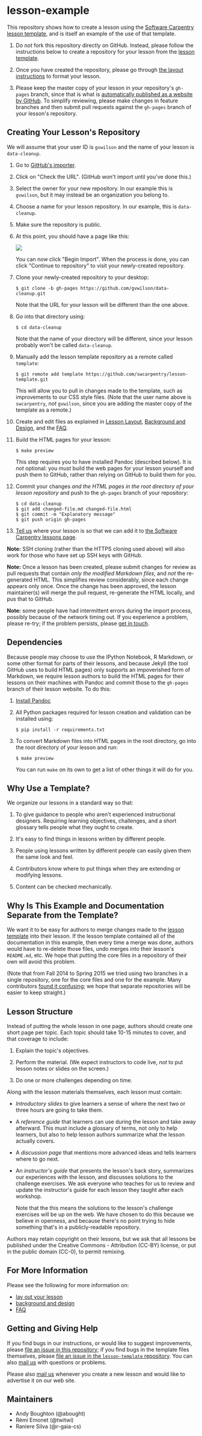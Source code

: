 lesson-example
==============

This repository shows how to create a lesson using
the [Software Carpentry lesson template][swc-lesson-template],
and is itself an example of the use of that template.

1.  Do *not* fork this repository directly on GitHub.
    Instead, please follow the instructions below
    to create a repository for your lesson from
    the [lesson template][swc-lesson-template].

2.  Once you have created the repository,
    please go through [the layout instructions](LAYOUT.md) to format your lesson.

3.  Please keep the master copy of your lesson in your repository's `gh-pages` branch,
    since that is what is
    [automatically published as a website by GitHub](https://help.github.com/articles/creating-project-pages-manually/).
    To simplify reviewing,
    please make changes in feature branches
    and then submit pull requests against the `gh-pages` branch of your lesson's repository.

## Creating Your Lesson's Repository

We will assume that your user ID is `gvwilson` and the name of your
lesson is `data-cleanup`.

1.  Go to [GitHub's importer][import].

2.  Click on "Check the URL".  (GitHub won't import until you've done this.)

3.  Select the owner for your new repository.
    In our example this is `gvwilson`,
    but it may instead be an organization you belong to.

4.  Choose a name for your lesson repository.
    In our example, this is `data-cleanup`.

5.  Make sure the repository is public.

6.  At this point, you should have a page like this:

    ![](img/using-github-import.png)

    You can now click "Begin Import".
    When the process is done,
    you can click "Continue to repository" to visit your newly-created repository.

7.  Clone your newly-created repository to your desktop:

    ~~~
    $ git clone -b gh-pages https://github.com/gvwilson/data-cleanup.git
    ~~~

    Note that the URL for your lesson will be different than the one above.

8.  Go into that directory using:

    ~~~
    $ cd data-cleanup
    ~~~

    Note that the name of your directory will be different,
    since your lesson probably won't be called `data-cleanup`.

9.  Manually add the lesson template repository as a remote called `template`:

    ~~~
    $ git remote add template https://github.com/swcarpentry/lesson-template.git
    ~~~

    This will allow you to pull in changes made to the template,
    such as improvements to our CSS style files.
    (Note that the user name above is `swcarpentry`, *not* `gvwilson`,
    since you are adding the master copy of the template as a remote.)

10. Create and edit files as explained in
    [Lesson Layout](LAYOUT.md),
    [Background and Design](DESIGN.md),
    and the [FAQ](FAQ.md).

11. Build the HTML pages for your lesson:

    ~~~
    $ make preview
    ~~~

    This step requires you to have installed Pandoc (described below).
    It is *not* optional: you *must* build the web pages for your
    lesson yourself and push them to GitHub, rather than relying on
    GitHub to build them for you.

12. Commit your changes *and the HTML pages in the root directory of
    your lesson repository* and push to the `gh-pages` branch of your
    repository:

    ~~~
    $ cd data-cleanup
    $ git add changed-file.md changed-file.html
    $ git commit -m "Explanatory message"
    $ git push origin gh-pages
    ~~~

13. [Tell us](#getting-and-giving-help) where your lesson is so that we can add it to
    [the Software Carpentry lessons page][swc-lessons-page].

**Note:** SSH cloning (rather than the HTTPS cloning used above)
will also work for those who have set up SSH keys with GitHub.

**Note:** Once a lesson has been created, please submit changes
for review as pull requests that contain *only the modified Markdown files*,
and *not* the re-generated HTML.  This simplifies review considerably,
since each change appears only once.  Once the change has been approved,
the lesson maintainer(s) will merge the pull request, re-generate the HTML
locally, and pus that to GitHub.

**Note:**
some people have had intermittent errors during the import process,
possibly because of the network timing out.
If you experience a problem, please re-try;
if the problem persists,
please [get in touch](#getting-and-giving-help).

## Dependencies

Because people may choose to use the IPython Notebook, R Markdown, or
some other format for parts of their lessons, and because Jekyll (the
tool GitHub uses to build HTML pages) only supports an impoverished
form of Markdown, we require lesson authors to build the HTML pages
for their lessons on their machines with Pandoc and commit those to
the `gh-pages` branch of their lesson website.  To do this:

1. [Install Pandoc](http://www.pandoc.org/installing)

2. All Python packages required for lesson creation and validation can 
   be installed using:
   
    ~~~
    $ pip install -r requirements.txt
    ~~~
        
3. To convert Markdown files into HTML pages in the root directory, go
   into the root directory of your lesson and run:

   ~~~
   $ make preview
   ~~~

   You can run `make` on its own to get a list of other things it will
   do for you.

## Why Use a Template?

We organize our lessons in a standard way so that:

1.  To give guidance to people who aren't experienced instructional
    designers.  Requiring learning objectives, challenges, and a short
    glossary tells people what they ought to create.

2.  It's easy to find things in lessons written by different people.

3.  People using lessons written by different people can easily given
    them the same look and feel.

4.  Contributors know where to put things when they are extending or
    modifying lessons.

5.  Content can be checked mechanically.

## Why Is This Example and Documentation Separate from the Template?

We want it to be easy for authors to merge changes
made to the [lesson template][swc-lesson-template]
into their lesson.
If the lesson template contained all of the documentation in this example,
then every time a merge was done,
authors would have to re-delete those files,
undo merges into their lesson's `README.md`,
etc.
We hope that putting the core files in a repository of their own
will avoid this problem.

(Note that from Fall 2014 to Spring 2015 we tried using two branches in a single repository,
one for the core files and one for the example.
Many contributors [found it confusing](https://github.com/swcarpentry/lesson-template/issues/118);
we hope that separate repositories will be easier to keep straight.)

## Lesson Structure

Instead of putting the whole lesson in one page, authors should create
one short page per topic.  Each topic should take 10-15 minutes to
cover, and that coverage to include:

1.  Explain the topic's objectives.

2.  Perform the material.  (We expect instructors to code live, *not*
    to put lesson notes or slides on the screen.)

3.  Do one or more challenges depending on time.

Along with the lesson materials themselves, each lesson must contain:

*   *Introductory slides* to give learners a sense of where the next
    two or three hours are going to take them.

*   A *reference guide* that learners can use during the lesson and take
    away afterward.  This must include a glossary of terms, not only to
    help learners, but also to help lesson authors summarize what the
    lesson actually covers.

*   A *discussion page* that mentions more advanced ideas and tells
    learners where to go next.

*   An *instructor's guide* that presents the lesson's back
    story, summarizes our experiences with the lesson, and discusses
    solutions to the challenge exercises.  We ask everyone who teaches
    for us to review and update the instructor's guide for each lesson
    they taught after each workshop.

    Note that the this means the solutions to the lesson's challenge
    exercises will be up on the web.  We have chosen to do this
    because we believe in openness, and because there's no point
    trying to hide something that's in a publicly-readable repository.

Authors may retain copyright on their lessons, but we ask that all
lessons be published under the Creative Commons - Attribution (CC-BY)
license, or put in the public domain (CC-0), to permit remixing.

## For More Information

Please see the following for more information on:

*   [lay out your lesson](LAYOUT.md)
*   [background and design](DESIGN.md)
*   [FAQ](FAQ.md)

## Getting and Giving Help

If you find bugs in our instructions,
or would like to suggest improvements,
please [file an issue in this repository](https://github.com/swcarpentry/lesson-example/issues);
if you find bugs in the template files themselves,
please [file an issue in the `lesson-template` repository](https://github.com/swcarpentry/lesson-template/issues).
You can also [mail us](mailto:admin@software-carpentry.org) with questions or problems.

Please also [mail us](mailto:admin@software-carpentry.org)
whenever you create a new lesson and would like to advertise it on our web site.

## Maintainers

*   Andy Boughton (@abought)
*   Rémi Emonet (@twitwi)
*   Raniere Silva (@r-gaia-cs)

[swc-lesson-template]: https://github.com/swcarpentry/lesson-template
[swc-lessons-page]: http://software-carpentry.org/lessons.html
[import]: http://import.github.com/new?import_url=https://github.com/swcarpentry/lesson-template
